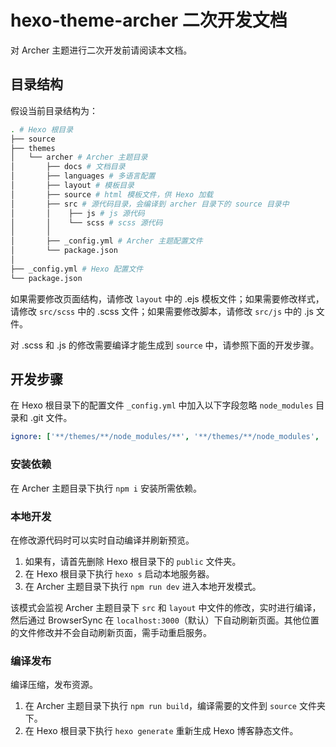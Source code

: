# hexo-theme-archer 二次开发文档

对 Archer 主题进行二次开发前请阅读本文档。

## 目录结构

假设当前目录结构为：

```bash
. # Hexo 根目录
├── source
├── themes
│   └── archer # Archer 主题目录
│       ├── docs # 文档目录
│       ├── languages # 多语言配置
│       ├── layout # 模板目录
│       ├── source # html 模板文件，供 Hexo 加载
│       ├── src # 源代码目录，会编译到 archer 目录下的 source 目录中
│       │    ├── js # js 源代码
│       │    └── scss # scss 源代码
│       │
│       ├── _config.yml # Archer 主题配置文件
│       └── package.json
│
├── _config.yml # Hexo 配置文件
└── package.json
```

如果需要修改页面结构，请修改 `layout` 中的 .ejs 模板文件；如果需要修改样式，请修改 `src/scss` 中的 .scss 文件；如果需要修改脚本，请修改 `src/js` 中的 .js 文件。

对 .scss 和 .js 的修改需要编译才能生成到 `source` 中，请参照下面的开发步骤。

## 开发步骤

在 Hexo 根目录下的配置文件 `_config.yml` 中加入以下字段忽略 `node_modules` 目录和 .git 文件。

```yaml
ignore: ['**/themes/**/node_modules/**', '**/themes/**/node_modules', '**/themes/**/.git', '**/themes/**/.git/**']
```

### 安装依赖

在 Archer 主题目录下执行 `npm i` 安装所需依赖。

### 本地开发

在修改源代码时可以实时自动编译并刷新预览。

1. 如果有，请首先删除 Hexo 根目录下的 `public` 文件夹。
2. 在 Hexo 根目录下执行 `hexo s` 启动本地服务器。
3. 在 Archer 主题目录下执行 `npm run dev` 进入本地开发模式。

该模式会监视 Archer 主题目录下 `src` 和 `layout` 中文件的修改，实时进行编译，然后通过 BrowserSync 在 `localhost:3000`（默认）下自动刷新页面。其他位置的文件修改并不会自动刷新页面，需手动重启服务。

### 编译发布

编译压缩，发布资源。

1. 在 Archer 主题目录下执行 `npm run build`，编译需要的文件到 `source` 文件夹下。
2. 在 Hexo 根目录下执行 `hexo generate` 重新生成 Hexo 博客静态文件。
